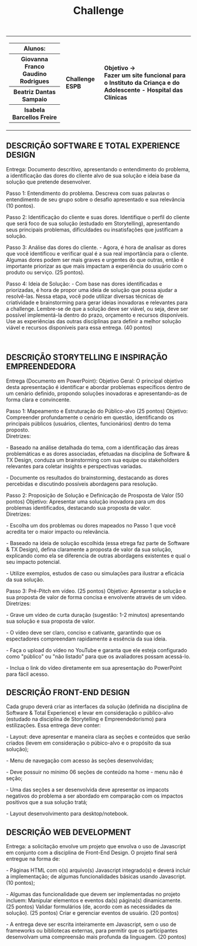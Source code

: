 
<div align="center">
  <br>
  <h1>Challenge </h1>
</div>

<br>

<table>
  <tr>
    <td>
      <div>
        <table>
          <tr>
            <th>Alunos:</th>
          </tr>
          <tr>
            <th>Giovanna Franco Gaudino Rodrigues</th>
          </tr>
          <tr>
            <th>Beatriz Dantas Sampaio</th>
          </tr>
          <tr>
            <th>Isabela Barcellos Freire</th>
          </tr>
        </table>
      </div>
    </td>
    <td>
      <div>
        <b>Challenge ESPB <br> </b>
      <td> <b>Objetivo → <br> Fazer um site funcional para o Instituto da Criança e do Adolescente - Hospital das Clínicas </b> </td>
      </div>
    </td>
  </tr>
</table>



<div align="justify">


</div>
<h2> DESCRIÇÃO SOFTWARE E TOTAL EXPERIENCE DESIGN </h2>
<p>
    Entrega: Documento descritivo, apresentando o entendimento do problema, a identificação das dores do cliente alvo de sua solução e ideia base da solução que pretende desenvolver.  
</p>
 
<p>
    Passo 1: Entendimento do problema. Descreva com suas palavras o entendimento de seu grupo sobre o desafio apresentado e sua relevância (10 pontos).  
</p>
 
<p>
    Passo 2: Identificação do cliente e suas dores. Identifique o perfil do cliente que será foco de sua solução (estudado em Storytelling), apresentando seus principais problemas, dificuldades ou insatisfações que justificam a solução.  
</p>
 
<p>
    Passo 3: Análise das dores do cliente. 
    - Agora, é hora de analisar as dores que você identificou e verificar qual é a sua real importância para o cliente. Algumas dores podem ser mais graves e urgentes do que outras, então é importante priorizar as que mais impactam a experiência do usuário com o produto ou serviço. (25 pontos).  
</p>
 
<p>
    Passo 4: Ideia de Solução:  
    - Com base nas dores identificadas e priorizadas, é hora de propor uma ideia de solução que possa ajudar a resolvê-las. Nessa etapa, você pode utilizar diversas técnicas de criatividade e brainstorming para gerar ideias inovadoras e relevantes para a challenge. Lembre-se de que a solução deve ser viável, ou seja, deve ser possível implementá-la dentro do prazo, orçamento e recursos disponíveis. Use as experiências das outras disciplinas para definir a melhor solução viável e recursos disponíveis para essa entrega. (40 pontos) 
</p>
<br>
<h2>DESCRIÇÃO STORYTELLING E INSPIRAÇÃO EMPREENDEDORA </h2>
<p> 
    Entrega (Documento em PowerPoint): Objetivo Geral: O principal objetivo desta apresentação é identificar e abordar problemas específicos dentro de um cenário definido, propondo soluções inovadoras e apresentando-as de forma clara e convincente. 
</p>

<p>
    Passo 1: Mapeamento e Estruturação do Público-alvo (25 pontos)  
    Objetivo: Compreender profundamente o cenário em questão, identificando os principais públicos (usuários, clientes, funcionários) dentro do tema proposto. 
    <br>
    Diretrizes: 
        <p> - Baseado na análise detalhada do tema, com a identificação das áreas problemáticas e as dores associadas, efetuadas na disciplina de Software & TX Design, conduza um brainstorming com sua equipe ou stakeholders relevantes para coletar insights e perspectivas variadas.</p> 
        <p> - Documente os resultados do brainstorming, destacando as dores percebidas e discutindo possíveis abordagens para resolução. </p>
</p>
 
<p>
    Passo 2: Proposição de Solução e Definicação de Prosposta de Valor (50 pontos) 
    Objetivo: Apresentar uma solução inovadora para um dos problemas identificados, destacando sua proposta de valor. 
    <br>
    Diretrizes: 
        <p> - Escolha um dos problemas ou dores mapeados no Passo 1 que você acredita ter o maior impacto ou relevância. </p>
        <p> - Baseado na ideia de solução escolhida (essa etrega faz parte de Software & TX Design), defina claramente a proposta de valor da sua solução, explicando como ela se diferencia de outras abordagens existentes e qual o seu impacto potencial. </p>
        <p>- Utilize exemplos, estudos de caso ou simulações para ilustrar a eficácia da sua solução. </p>
</p>
 
<p>
    Passo 3:  Pré-Pitch em vídeo. (25 pontos) 
    Objetivo: Apresentar a solução e sua proposta de valor de forma concisa e envolvente através de um vídeo. 
    <br>
        Diretrizes: 
        <p> - Grave um vídeo de curta duração (sugestão: 1-2 minutos) apresentando sua solução e sua proposta de valor. </p>
        <p> - O vídeo deve ser claro, conciso e cativante, garantindo que os espectadores compreendam rapidamente a essência da sua ideia.</p> 
        <p> - Faça o upload do vídeo no YouTube e garanta que ele esteja configurado como "público" ou "não listado" para que os avaliadores possam acessá-lo. </p>
        <p> - Inclua o link do vídeo diretamente em sua apresentação do PowerPoint para fácil acesso. </p>
</p>

<h2> DESCRIÇÃO  FRONT-END DESIGN </h2>
<p> 
    Cada grupo deverá criar as interfaces da solução (definida na disciplina de Software & Total Experience) e levar em consideração o público-alvo (estudado na disciplina de Storytelling e Empreendedorismo) para estilizações. Essa entrega deve conter: 
</p>
<p> 
    - Layout: deve apresentar e maneira clara as seções e conteúdos que serão criados (levem em consideração o púbico-alvo e o propósito da sua solução); 
</p>
<p> 
    - Menu de navegação com acesso às seções desenvolvidas; 
</p>
<p>
    - Deve possuir no mínimo 06 seções de conteúdo na home - menu não é seção; 
</p>
<p> 
    - Uma das seções a ser desenvolvida deve apresentar os impacots negativos do problema a ser abordado em comparação com os impactos positivos que a sua solução tratá; 
</p>
<p>
    - Layout desenvolvimento para desktop/notebook.
</p>

<h2> DESCRIÇÃO WEB DEVELOPMENT </h2>
<p>
    Entrega: a solicitação envolve um projeto que envolva o uso de Javascript em conjunto com a 
    disciplina de Front-End Design. O projeto final será entregue na forma de: 
</p>
<p>
    - Páginas HTML com o(s) arquivo(s) Javascript integrado(s) e deverá incluir a implementação; 
    de algumas funcionalidades básicas usando Javascript. (10 pontos);  
</p>
<p> 
    - Algumas das funcionalidade que devem ser implementadas no projeto incluem:  
    Manipular elementos e eventos da(s) página(s) dinamicamente. (25 pontos) 
    Validar formulários (de, acordo com as necessidades da solução). (25 pontos) 
    Criar e gerenciar eventos de usuário. (20 pontos) 
</p>
<p>
    - A entrega deve ser escrita inteiramente em Javascript, sem o uso de frameworks ou bibliotecas externas, para permitir que os participantes desenvolvam uma compreensão mais profunda da linguagem. (20 pontos) 
</p>